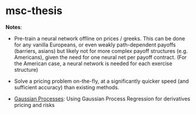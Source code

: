 # msc-thesis

**Notes**:

 + Pre-train a neural network offline on prices / greeks. This can be done for any vanilla Europeans, or even weakly path-dependent payoffs (barriers, asians) but likely not for more complex payoff structures (e.g. Americans), given the need for one neural net per payoff contract. (For the American case, a neural network is needed for each exercise structure)
 + Solve a pricing problem on-the-fly, at a significantly quicker speed (and sufficient accuracy) than existing methods. 



+ [Gaussian Processes](gaussian-process): Using Gaussian Process Regression for derivatives pricing and risks